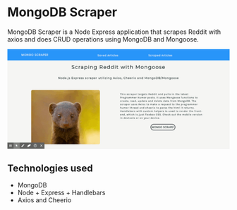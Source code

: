 # MongoDB Scraper

MongoDB Scraper is a Node Express application that scrapes Reddit with axios and does CRUD operations using MongoDB and Mongoose.

![](mongo-scraper.gif)

## Technologies used

- MongoDB
- Node + Express + Handlebars
- Axios and Cheerio
